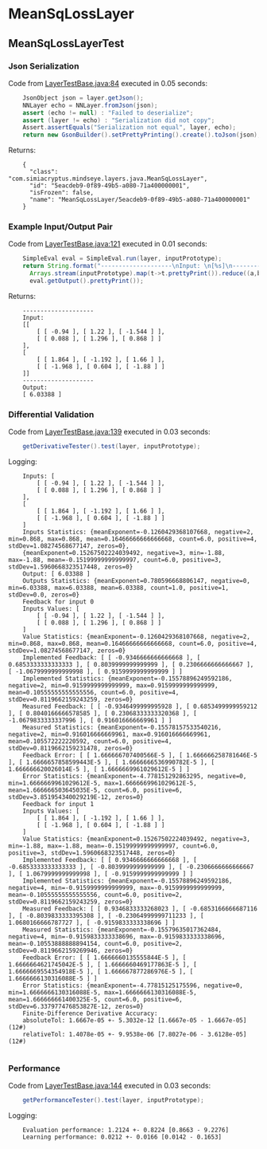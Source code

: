 # MeanSqLossLayer
## MeanSqLossLayerTest
### Json Serialization
Code from [LayerTestBase.java:84](../../../../../../../../MindsEye/src/test/java/com/simiacryptus/mindseye/layers/LayerTestBase.java#L84) executed in 0.05 seconds: 
```java
    JsonObject json = layer.getJson();
    NNLayer echo = NNLayer.fromJson(json);
    assert (echo != null) : "Failed to deserialize";
    assert (layer != echo) : "Serialization did not copy";
    Assert.assertEquals("Serialization not equal", layer, echo);
    return new GsonBuilder().setPrettyPrinting().create().toJson(json);
```

Returns: 

```
    {
      "class": "com.simiacryptus.mindseye.layers.java.MeanSqLossLayer",
      "id": "5eacdeb9-0f89-49b5-a080-71a400000001",
      "isFrozen": false,
      "name": "MeanSqLossLayer/5eacdeb9-0f89-49b5-a080-71a400000001"
    }
```



### Example Input/Output Pair
Code from [LayerTestBase.java:121](../../../../../../../../MindsEye/src/test/java/com/simiacryptus/mindseye/layers/LayerTestBase.java#L121) executed in 0.01 seconds: 
```java
    SimpleEval eval = SimpleEval.run(layer, inputPrototype);
    return String.format("--------------------\nInput: \n[%s]\n--------------------\nOutput: \n%s",
      Arrays.stream(inputPrototype).map(t->t.prettyPrint()).reduce((a,b)->a+",\n"+b).get(),
      eval.getOutput().prettyPrint());
```

Returns: 

```
    --------------------
    Input: 
    [[
    	[ [ -0.94 ], [ 1.22 ], [ -1.544 ] ],
    	[ [ 0.088 ], [ 1.296 ], [ 0.868 ] ]
    ],
    [
    	[ [ 1.864 ], [ -1.192 ], [ 1.66 ] ],
    	[ [ -1.968 ], [ 0.604 ], [ -1.88 ] ]
    ]]
    --------------------
    Output: 
    [ 6.03388 ]
```



### Differential Validation
Code from [LayerTestBase.java:139](../../../../../../../../MindsEye/src/test/java/com/simiacryptus/mindseye/layers/LayerTestBase.java#L139) executed in 0.03 seconds: 
```java
    getDerivativeTester().test(layer, inputPrototype);
```
Logging: 
```
    Inputs: [
    	[ [ -0.94 ], [ 1.22 ], [ -1.544 ] ],
    	[ [ 0.088 ], [ 1.296 ], [ 0.868 ] ]
    ],
    [
    	[ [ 1.864 ], [ -1.192 ], [ 1.66 ] ],
    	[ [ -1.968 ], [ 0.604 ], [ -1.88 ] ]
    ]
    Inputs Statistics: {meanExponent=-0.1260429368107668, negative=2, min=0.868, max=0.868, mean=0.16466666666666668, count=6.0, positive=4, stdDev=1.08274568677147, zeros=0},
    {meanExponent=0.15267502224039492, negative=3, min=-1.88, max=-1.88, mean=-0.15199999999999997, count=6.0, positive=3, stdDev=1.5960668323517448, zeros=0}
    Output: [ 6.03388 ]
    Outputs Statistics: {meanExponent=0.780596668806147, negative=0, min=6.03388, max=6.03388, mean=6.03388, count=1.0, positive=1, stdDev=0.0, zeros=0}
    Feedback for input 0
    Inputs Values: [
    	[ [ -0.94 ], [ 1.22 ], [ -1.544 ] ],
    	[ [ 0.088 ], [ 1.296 ], [ 0.868 ] ]
    ]
    Value Statistics: {meanExponent=-0.1260429368107668, negative=2, min=0.868, max=0.868, mean=0.16466666666666668, count=6.0, positive=4, stdDev=1.08274568677147, zeros=0}
    Implemented Feedback: [ [ -0.9346666666666668 ], [ 0.6853333333333333 ], [ 0.8039999999999999 ], [ 0.2306666666666667 ], [ -1.0679999999999998 ], [ 0.9159999999999999 ] ]
    Implemented Statistics: {meanExponent=-0.15578896249592186, negative=2, min=0.9159999999999999, max=0.9159999999999999, mean=0.10555555555555556, count=6.0, positive=4, stdDev=0.8119662159243259, zeros=0}
    Measured Feedback: [ [ -0.9346499999995928 ], [ 0.6853499999959212 ], [ 0.8040166666578585 ], [ 0.23068333333320368 ], [ -1.0679833333337996 ], [ 0.916016666669961 ] ]
    Measured Statistics: {meanExponent=-0.15578157533540216, negative=2, min=0.916016666669961, max=0.916016666669961, mean=0.105572222220592, count=6.0, positive=4, stdDev=0.8119662159231478, zeros=0}
    Feedback Error: [ [ 1.666666707400566E-5 ], [ 1.666666258781646E-5 ], [ 1.6666657858599443E-5 ], [ 1.6666666536990782E-5 ], [ 1.666666620026014E-5 ], [ 1.6666669961029612E-5 ] ]
    Error Statistics: {meanExponent=-4.778151292863295, negative=0, min=1.6666669961029612E-5, max=1.6666669961029612E-5, mean=1.666666503645035E-5, count=6.0, positive=6, stdDev=3.851954340029219E-12, zeros=0}
    Feedback for input 1
    Inputs Values: [
    	[ [ 1.864 ], [ -1.192 ], [ 1.66 ] ],
    	[ [ -1.968 ], [ 0.604 ], [ -1.88 ] ]
    ]
    Value Statistics: {meanExponent=0.15267502224039492, negative=3, min=-1.88, max=-1.88, mean=-0.15199999999999997, count=6.0, positive=3, stdDev=1.5960668323517448, zeros=0}
    Implemented Feedback: [ [ 0.9346666666666668 ], [ -0.6853333333333333 ], [ -0.8039999999999999 ], [ -0.2306666666666667 ], [ 1.0679999999999998 ], [ -0.9159999999999999 ] ]
    Implemented Statistics: {meanExponent=-0.15578896249592186, negative=4, min=-0.9159999999999999, max=-0.9159999999999999, mean=-0.10555555555555556, count=6.0, positive=2, stdDev=0.8119662159243259, zeros=0}
    Measured Feedback: [ [ 0.9346833333268023 ], [ -0.6853166666687116 ], [ -0.8039833333395308 ], [ -0.23064999999711233 ], [ 1.0680166666787727 ], [ -0.9159833333338696 ] ]
    Measured Statistics: {meanExponent=-0.15579635017362484, negative=4, min=-0.9159833333338696, max=-0.9159833333338696, mean=-0.10553888888894154, count=6.0, positive=2, stdDev=0.8119662159269946, zeros=0}
    Feedback Error: [ [ 1.6666660135555844E-5 ], [ 1.6666664621745042E-5 ], [ 1.6666660469177863E-5 ], [ 1.6666669554354918E-5 ], [ 1.666667877286976E-5 ], [ 1.6666666130316088E-5 ] ]
    Error Statistics: {meanExponent=-4.77815125175596, negative=0, min=1.6666666130316088E-5, max=1.6666666130316088E-5, mean=1.666666661400325E-5, count=6.0, positive=6, stdDev=6.337977476853827E-12, zeros=0}
    Finite-Difference Derivative Accuracy:
    absoluteTol: 1.6667e-05 +- 5.3032e-12 [1.6667e-05 - 1.6667e-05] (12#)
    relativeTol: 1.4078e-05 +- 9.9538e-06 [7.8027e-06 - 3.6128e-05] (12#)
    
```

### Performance
Code from [LayerTestBase.java:144](../../../../../../../../MindsEye/src/test/java/com/simiacryptus/mindseye/layers/LayerTestBase.java#L144) executed in 0.03 seconds: 
```java
    getPerformanceTester().test(layer, inputPrototype);
```
Logging: 
```
    Evaluation performance: 1.2124 +- 0.8224 [0.8663 - 9.2276]
    Learning performance: 0.0212 +- 0.0166 [0.0142 - 0.1653]
    
```

